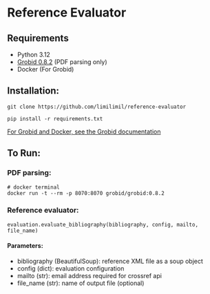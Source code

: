 # Reference Evaluator

## Requirements
- Python 3.12
- [Grobid 0.8.2](https://github.com/kermitt2/grobid) (PDF parsing only)
- Docker (For Grobid)

## Installation:
```
git clone https://github.com/limilimil/reference-evaluator

pip install -r requirements.txt
```
[For Grobid and Docker, see the Grobid documentation](https://grobid.readthedocs.io/)

## To Run:

### PDF parsing:
```
# docker terminal
docker run -t --rm -p 8070:8070 grobid/grobid:0.8.2
```
### Reference evaluator:
```
evaluation.evaluate_bibliography(bibliography, config, mailto, file_name)

```
#### Parameters:
- bibliography (BeautifulSoup): reference XML file as a soup object
- config (dict): evaluation configuration
- mailto (str): email address required for crossref api
- file_name (str): name of output file (optional)


